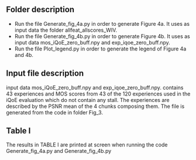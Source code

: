 ## Folder description

- Run the file Generate_fig_4a.py in order to generate Figure 4a. It uses as input data the folder allfeat_allscores_WIV.
- Run the file Generate_fig_4b.py in order to generate Figure 4b. It uses as input data mos_iQoE_zero_buff.npy and exp_iqoe_zero_buff.npy.
- Run the file Plot_legend.py in order to generate the legend of Figure 4a and 4b.

## Input file description
input data mos_iQoE_zero_buff.npy and exp_iqoe_zero_buff.npy. contains 43 experiences and MOS scores from 43 of the 120 experiences used in the iQoE evaluation which do not contain any stall.
The experiences are described by the PSNR mean of the 4 chunks composing them.  The file is generated from the code in folder Fig_3.

## Table I
The results in TABLE I are printed at screen when running the code Generate_fig_4a.py and Generate_fig_4b.py



